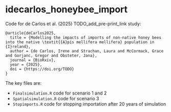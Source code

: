 # idecarlos_honeybee_import

Code for de Carlos et al. (2025) TODO_add_pre-print_link study:

    @article{deCarlos2025,
      title = {Modelling the impacts of imports of non-native honey bees into the native \textit{{A}pis mellifera mellifera} population in {I}reland},
      author = {de Carlos, Irene and Strachan, Laura and McCormack, Grace and Gorjanc, Gregor and Obsteter, Jana},
      journal = {BioRxiv},
      year = {2025},
      doi = {https://doi.org/TODO}
    }

The key files are:
  * `Finalsimulation.R` code for scenario 1 and 2
  * `Spatialsimulation.R` code for scenario 3
  * `Stopimports.R` code for stopping importation after 20 years of simulation
